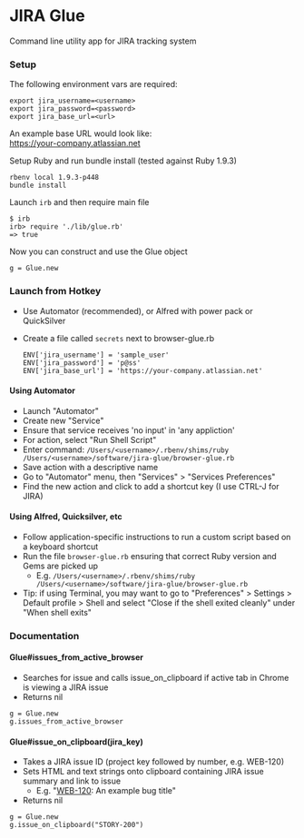 JIRA Glue
=========

Command line utility app for JIRA tracking system

### Setup

The following environment vars are required:

```
export jira_username=<username>
export jira_password=<password>
export jira_base_url=<url>
```

An example base URL would look like:  
https://your-company.atlassian.net

Setup Ruby and run bundle install (tested against Ruby 1.9.3)

```
rbenv local 1.9.3-p448
bundle install
```

Launch `irb` and then require main file

```
$ irb
irb> require './lib/glue.rb'
=> true
```

Now you can construct and use the Glue object

```
g = Glue.new
```

### Launch from Hotkey

* Use Automator (recommended), or Alfred with power pack or QuickSilver
* Create a file called `secrets` next to browser-glue.rb

    ```
    ENV['jira_username'] = 'sample_user'
    ENV['jira_password'] = 'p@ss'
    ENV['jira_base_url'] = 'https://your-company.atlassian.net'
    ```

#### Using Automator
* Launch "Automator"
* Create new "Service"
* Ensure that service receives 'no input' in 'any appliction'
* For action, select "Run Shell Script"
* Enter command: `/Users/<username>/.rbenv/shims/ruby /Users/<username>/software/jira-glue/browser-glue.rb`
* Save action with a descriptive name
* Go to "Automator" menu, then "Services" > "Services Preferences"
* Find the new action and click to add a shortcut key (I use CTRL-J for JIRA)

#### Using Alfred, Quicksilver, etc
* Follow application-specific instructions to run a custom script based on a keyboard shortcut
* Run the file `browser-glue.rb` ensuring that correct Ruby version and Gems are picked up
  * E.g. `/Users/<username>/.rbenv/shims/ruby /Users/<username>/software/jira-glue/browser-glue.rb`
* Tip: if using Terminal, you may want to go to "Preferences" > Settings > Default profile > Shell and select "Close if the shell exited cleanly" under "When shell exits"

### Documentation

#### Glue#issues_from_active_browser

* Searches for issue and calls issue_on_clipboard if active tab in Chrome is viewing a JIRA issue
* Returns nil
```
g = Glue.new
g.issues_from_active_browser
```

#### Glue#issue_on_clipboard(jira_key)

* Takes a JIRA issue ID (project key followed by number, e.g. WEB-120)
* Sets HTML and text strings onto clipboard containing JIRA issue summary and link to issue
  * E.g. "[WEB-120](http://www.example.com/issues/WEB-120): An example bug title"
* Returns nil
```
g = Glue.new
g.issue_on_clipboard("STORY-200")
```

